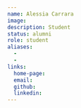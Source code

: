 ```yaml
---
name: Alessia Carrara
image: 
description: Student
status: alumni
role: student
aliases:
  - 
  -
links: 
  home-page: 
  email: 
  github: 
  linkedin: 
---
```

